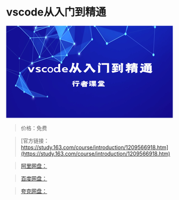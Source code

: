 # vscode从入门到精通

![img](../../../assets/study163/free/f8221a5969a944909256cfb4cf57ae42.png)

> 价格：免费

> [官方链接：https://study.163.com/course/introduction/1209566918.htm](https://study.163.com/course/introduction/1209566918.htm)

> [阿里网盘：]()

> [百度网盘：]()

> [夸克网盘：]()
